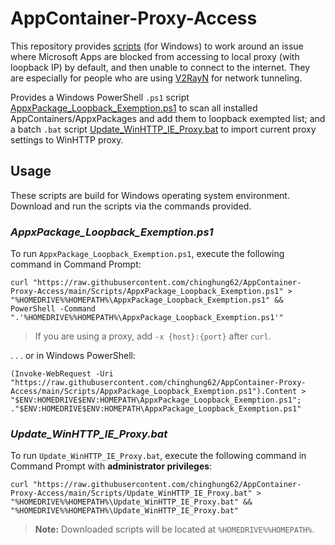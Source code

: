 # AppContainer-Proxy-Access
This repository provides [scripts](Scripts) (for Windows) to work around an issue where Microsoft Apps are blocked from accessing to local proxy (with loopback IP) by default, and then unable to connect to the internet. They are especially for people who are using [V2RayN](https://github.com/2dust/v2rayN) for network tunneling.

Provides a Windows PowerShell `.ps1` script [AppxPackage_Loopback_Exemption.ps1](Scripts/AppxPackage_Loopback_Exemption.ps1) to scan all installed AppContainers/AppxPackages and add them to loopback exempted list; and a batch `.bat` script [Update_WinHTTP_IE_Proxy.bat](Scripts/Update_WinHTTP_IE_Proxy.bat) to import current proxy settings to WinHTTP proxy.

## Usage
These scripts are build for Windows operating system environment. Download and run the scripts via the commands provided.

### *AppxPackage_Loopback_Exemption.ps1*
To run `AppxPackage_Loopback_Exemption.ps1`, execute the following command in Command Prompt:
```
curl "https://raw.githubusercontent.com/chinghung62/AppContainer-Proxy-Access/main/Scripts/AppxPackage_Loopback_Exemption.ps1" > "%HOMEDRIVE%%HOMEPATH%\AppxPackage_Loopback_Exemption.ps1" && PowerShell -Command ".'%HOMEDRIVE%%HOMEPATH%\AppxPackage_Loopback_Exemption.ps1'"
```
> If you are using a proxy, add `-x {host}:{port}` after `curl`.

. . . or in Windows PowerShell:
```
(Invoke-WebRequest -Uri "https://raw.githubusercontent.com/chinghung62/AppContainer-Proxy-Access/main/Scripts/AppxPackage_Loopback_Exemption.ps1").Content > "$ENV:HOMEDRIVE$ENV:HOMEPATH\AppxPackage_Loopback_Exemption.ps1"; ."$ENV:HOMEDRIVE$ENV:HOMEPATH\AppxPackage_Loopback_Exemption.ps1"
```

### *Update_WinHTTP_IE_Proxy.bat*
To run `Update_WinHTTP_IE_Proxy.bat`, execute the following command in Command Prompt with **administrator privileges**:
```
curl "https://raw.githubusercontent.com/chinghung62/AppContainer-Proxy-Access/main/Scripts/Update_WinHTTP_IE_Proxy.bat" > "%HOMEDRIVE%%HOMEPATH%\Update_WinHTTP_IE_Proxy.bat" && "%HOMEDRIVE%%HOMEPATH%\Update_WinHTTP_IE_Proxy.bat"
```
> **Note:** Downloaded scripts will be located at `%HOMEDRIVE%%HOMEPATH%`.
